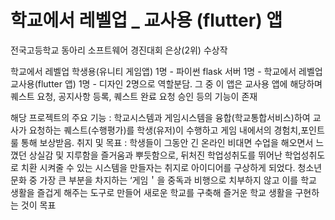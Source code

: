 # 학교에서 레벨업 _ 교사용 (flutter) 앱

전국고등학교 동아리 소프트웨어 경진대회 은상(2위) 수상작


학교에서 레벨업 학생용(유니티 게임앱) 1명 - 파이썬 flask 서버 1명 - 학교에서 레벨업 교사용(flutter 앱) 1명 - 디자인 2명으로 역할분담.
그 중 이 앱은 교사용 앱에 해당하며 퀘스트 요청, 공지사항 등록, 퀘스트 완료 요청 승인 등의 기능이 존재

해당 프로젝트의 주요 기능 : 학교시스템과 게임시스템을 융합(학교통합서비스)하여 교사가 요청하는 퀘스트(수행평가)를 학생(유저)이 수행하고 게임 내에서의 경험치,포인트룰 통해 보상받음.
취지 및 목표 : 학생들이 그동안 긴 온라인 비대면 수업을 해오면서 느꼈던 상실감 및 지루함을 즐거움과 뿌듯함으로, 뒤처진 학업성취도를 뛰어난 학업성취도로 치환 시켜줄 수 있는 시스템을 만들자는 취지로 아이디어를 구상하게 되었다.
청소년 문화 중 가장 큰 부분을 차지하는 ‘게임＇을 중독과 비행으로 치부하지 않고 이를 학교 생활을 즐겁게 해주는 도구로 만들어 새로운 학교를 구축해 즐거운 학교 생활을 구현하는 것이 목표
